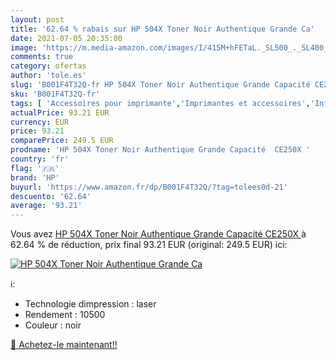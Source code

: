 ```yaml
---
layout: post
title: '62.64 % rabais sur HP 504X Toner Noir Authentique Grande Ca'
date: 2021-07-05 20:35:00
image: 'https://m.media-amazon.com/images/I/415M+hFETaL._SL500_._SL400_.jpg'
comments: true
category: ofertas
author: 'tole.es'
slug: 'B001F4T32Q-fr HP 504X Toner Noir Authentique Grande Capacité CE250X'
sku: 'B001F4T32Q-fr'
tags: [ 'Accessoires pour imprimante','Imprimantes et accessoires','Informatique','Toners','hp', ]
actualPrice: 93.21 EUR
currency: EUR
price: 93.21
comparePrice: 249.5 EUR
prodname: 'HP 504X Toner Noir Authentique Grande Capacité  CE250X '
country: 'fr'
flag: '🇫🇷'
brand: 'HP'
buyurl: 'https://www.amazon.fr/dp/B001F4T32Q/?tag=tolees0d-21'
descuento: '62.64'
average: '93.21'
---
```


Vous avez [HP 504X Toner Noir Authentique Grande Capacité  CE250X ](https://www.amazon.fr/dp/B001F4T32Q/?tag=tolees0d-21)  à  62.64 % de réduction, prix final  93.21 EUR (original: 249.5 EUR) ici:

[![HP 504X Toner Noir Authentique Grande Ca](https://m.media-amazon.com/images/I/415M+hFETaL._SL500_._SL400_.jpg)](https://www.amazon.fr/dp/B001F4T32Q/?tag=tolees0d-21)

ℹ️:

- Technologie dimpression : laser
- Rendement : 10500
- Couleur : noir

[🛒 Achetez-le maintenant!!](https://www.amazon.fr/dp/B001F4T32Q/?tag=tolees0d-21)
